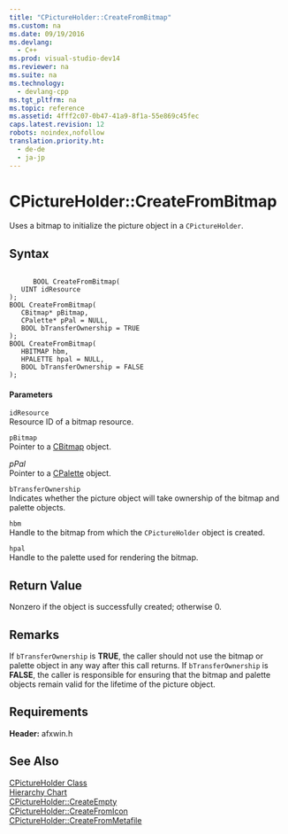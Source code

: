 ```yaml
---
title: "CPictureHolder::CreateFromBitmap"
ms.custom: na
ms.date: 09/19/2016
ms.devlang: 
  - C++
ms.prod: visual-studio-dev14
ms.reviewer: na
ms.suite: na
ms.technology: 
  - devlang-cpp
ms.tgt_pltfrm: na
ms.topic: reference
ms.assetid: 4fff2c07-0b47-41a9-8f1a-55e869c45fec
caps.latest.revision: 12
robots: noindex,nofollow
translation.priority.ht: 
  - de-de
  - ja-jp
---
```

# CPictureHolder::CreateFromBitmap
Uses a bitmap to initialize the picture object in a `CPictureHolder`.  
  
## Syntax  
  
```  
  
      BOOL CreateFromBitmap(  
   UINT idResource   
);  
BOOL CreateFromBitmap(  
   CBitmap* pBitmap,  
   CPalette* pPal = NULL,  
   BOOL bTransferOwnership = TRUE   
);  
BOOL CreateFromBitmap(   
   HBITMAP hbm,   
   HPALETTE hpal = NULL,   
   BOOL bTransferOwnership = FALSE    
);  
```  
  
#### Parameters  
 `idResource`  
 Resource ID of a bitmap resource.  
  
 `pBitmap`  
 Pointer to a [CBitmap](../vs140/CBitmap-Class.md) object.  
  
 *pPal*  
 Pointer to a [CPalette](../vs140/CPalette-Class.md) object.  
  
 `bTransferOwnership`  
 Indicates whether the picture object will take ownership of the bitmap and palette objects.  
  
 `hbm`  
 Handle to the bitmap from which the `CPictureHolder` object is created.  
  
 `hpal`  
 Handle to the palette used for rendering the bitmap.  
  
## Return Value  
 Nonzero if the object is successfully created; otherwise 0.  
  
## Remarks  
 If `bTransferOwnership` is **TRUE**, the caller should not use the bitmap or palette object in any way after this call returns. If `bTransferOwnership` is **FALSE**, the caller is responsible for ensuring that the bitmap and palette objects remain valid for the lifetime of the picture object.  
  
## Requirements  
 **Header:** afxwin.h  
  
## See Also  
 [CPictureHolder Class](../vs140/CPictureHolder-Class.md)   
 [Hierarchy Chart](../vs140/Hierarchy-Chart.md)   
 [CPictureHolder::CreateEmpty](../vs140/CPictureHolder--CreateEmpty.md)   
 [CPictureHolder::CreateFromIcon](../vs140/CPictureHolder--CreateFromIcon.md)   
 [CPictureHolder::CreateFromMetafile](../vs140/CPictureHolder--CreateFromMetafile.md)